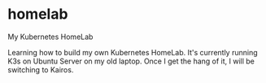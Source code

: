 # homelab
My Kubernetes HomeLab

Learning how to build my own Kubernetes HomeLab. It's currently running K3s on Ubuntu Server on my old laptop. Once I get the hang of it, I will be switching to Kairos. 

